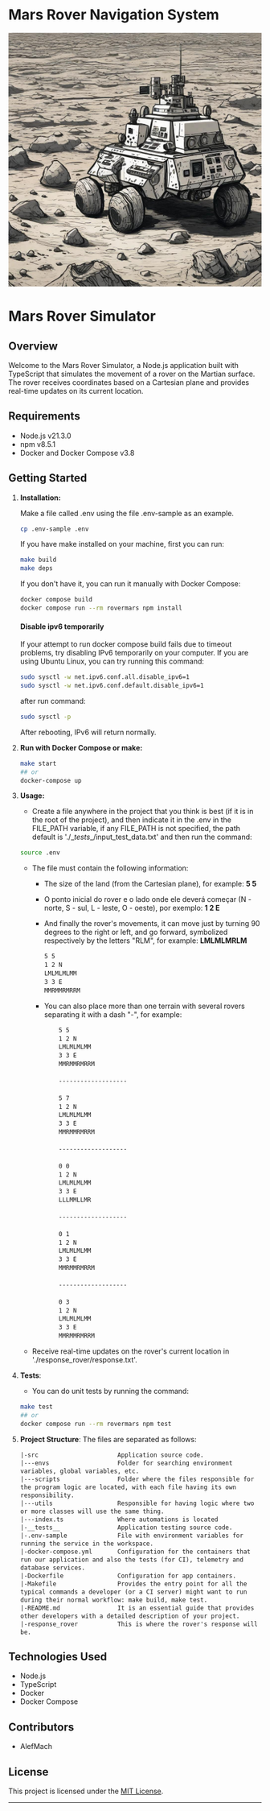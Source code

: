 # Mars Rover Navigation System

![](rover.jpeg)

# Mars Rover Simulator

## Overview

Welcome to the Mars Rover Simulator, a Node.js application built with TypeScript that simulates the movement of a rover on the Martian surface. The rover receives coordinates based on a Cartesian plane and provides real-time updates on its current location.

## Requirements

- Node.js v21.3.0
- npm v8.5.1
- Docker and Docker Compose v3.8

## Getting Started

1. **Installation:**

   Make a file called .env using the file .env-sample as an example.

   ```bash
   cp .env-sample .env
   ```

   If you have make installed on your machine, first you can run:

   ```bash
   make build
   make deps
   ```
   If you don't have it, you can run it manually with Docker Compose:
   ```bash
   docker compose build
   docker compose run --rm rovermars npm install
   ```

   #### Disable ipv6 temporarily

    If your attempt to run docker compose build fails due to timeout problems, try disabling IPv6 temporarily on your computer. If you are using Ubuntu Linux, you can try running this command:

    ```bash
    sudo sysctl -w net.ipv6.conf.all.disable_ipv6=1
    sudo sysctl -w net.ipv6.conf.default.disable_ipv6=1
    ```

    after run command:

    ```bash
    sudo sysctl -p
    ```
    After rebooting, IPv6 will return normally.

2. **Run with Docker Compose or make:**
   ```bash
   make start 
   ## or
   docker-compose up
   ```

3. **Usage:**
   - Create a file anywhere in the project that you think is best (if it is in the root of the project), and then indicate it in the .env in the FILE_PATH variable, if any FILE_PATH is not specified, the path default is './\__tests__\/input_test_data.txt' and then run the command:
    ```bash
   source .env
   ```

   - The file must contain the following information:
        - The size of the land (from the Cartesian plane), for example: **5 5**
        - O ponto inicial do rover e o lado onde ele deverá começar (N - norte, S - sul, L - leste, O - oeste), por exemplo: **1 2 E**
        - And finally the rover's movements, it can move just by turning 90 degrees to the right or left, and go forward, symbolized respectively by the letters "RLM", for example: **LMLMLMRLM**
            ```txt
            5 5
            1 2 N
            LMLMLMLMM
            3 3 E
            MMRMMRMRRM
            ```

        - You can also place more than one terrain with several rovers separating it with a dash "-", for example:
            ```txt
                5 5
                1 2 N
                LMLMLMLMM
                3 3 E
                MMRMMRMRRM

                -------------------

                5 7
                1 2 N
                LMLMLMLMM
                3 3 E
                MMRMMRMRRM

                -------------------

                0 0
                1 2 N
                LMLMLMLMM
                3 3 E
                LLLMMLLMR

                -------------------

                0 1
                1 2 N
                LMLMLMLMM
                3 3 E
                MMRMMRMRRM

                -------------------

                0 3
                1 2 N
                LMLMLMLMM
                3 3 E
                MMRMMRMRRM
            ```
   
   - Receive real-time updates on the rover's current location in './response_rover/response.txt'.

4. **Tests**:
    - You can do unit tests by running the command:
    ```bash
   make test
   ## or
   docker compose run --rm rovermars npm test
   ```

5. **Project Structure**:
    The files are separated as follows:

    ```shell
    |-src                      Application source code.
    |---envs                   Folder for searching environment variables, global variables, etc.
    |---scripts                Folder where the files responsible for the program logic are located, with each file having its own responsibility.
    |---utils                  Responsible for having logic where two or more classes will use the same thing.
    |---index.ts               Where automations is located
    |-__tests__                Application testing source code.
    |-.env-sample              File with environment variables for running the service in the workspace.
    |-docker-compose.yml       Configuration for the containers that run our application and also the tests (for CI), telemetry and database services.
    |-Dockerfile               Configuration for app containers.
    |-Makefile                 Provides the entry point for all the typical commands a developer (or a CI server) might want to run during their normal workflow: make build, make test.
    |-README.md                It is an essential guide that provides other developers with a detailed description of your project.
    |-response_rover           This is where the rover's response will be.
    ```


## Technologies Used

- Node.js
- TypeScript
- Docker
- Docker Compose

## Contributors

- AlefMach

## License

This project is licensed under the [MIT License](LICENSE).

---
